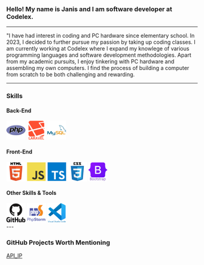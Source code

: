 ### Hello! My name is Janis and I am software developer at Codelex.
---
"I have had  interest in coding and PC hardware since elementary school. In 2023, I decided to further pursue my passion by taking up coding classes.
I am currently working at Codelex where I expand my knowlege of various programming languages and software development methodologies. 
Apart from my academic pursuits, I enjoy tinkering with PC hardware and assembling my own computers.
I find the process of building a computer from scratch to be both challenging and rewarding.

---
### Skills

#### Back-End
<div>
 <img src="https://github.com/devicons/devicon/blob/master/icons/php/php-original.svg" alt="php" width="50" height="50" />
<img src="https://github.com/devicons/devicon/blob/master/icons/laravel/laravel-plain-wordmark.svg" alt="laravel " width="50" height "50"/> 
<img src="https://github.com/devicons/devicon/blob/master/icons/mysql/mysql-original-wordmark.svg" alt="mysql " width="50" height="50" />
</div>

#### Front-End
<div>
 <img src="https://github.com/devicons/devicon/blob/master/icons/html5/html5-original-wordmark.svg" alt="HTML" width="50" height="50" />
<img src="https://github.com/devicons/devicon/blob/master/icons/javascript/javascript-original.svg" alt="Javascript" width="50" height "50"/> 
<img src="https://github.com/devicons/devicon/blob/master/icons/typescript/typescript-original.svg" alt="Typescript" width="50" height="50" />
 <img src="https://github.com/devicons/devicon/blob/master/icons/css3/css3-original-wordmark.svg" alt="CSS" width="50" height="50" />
<img src="https://github.com/devicons/devicon/blob/master/icons/bootstrap/bootstrap-original-wordmark.svg" alt="bootstrap" width="50" height "50"/> 
</div>

#### Other Skills & Tools
<div>
<img src="https://github.com/devicons/devicon/blob/master/icons/github/github-original-wordmark.svg" alt="GIT" width="50" height="50" />
<img src="https://github.com/devicons/devicon/blob/master/icons/phpstorm/phpstorm-original-wordmark.svg" alt="PHP storm" width="50" height "50"/> 
<img src="https://github.com/devicons/devicon/blob/master/icons/vscode/vscode-original-wordmark.svg" alt="VS Code" width="50" height="50" />
</div>
---

### GitHub Projects Worth Mentioning
<a href="https://github.com/Janis-Jekelis/API_IP">API_IP</a>



